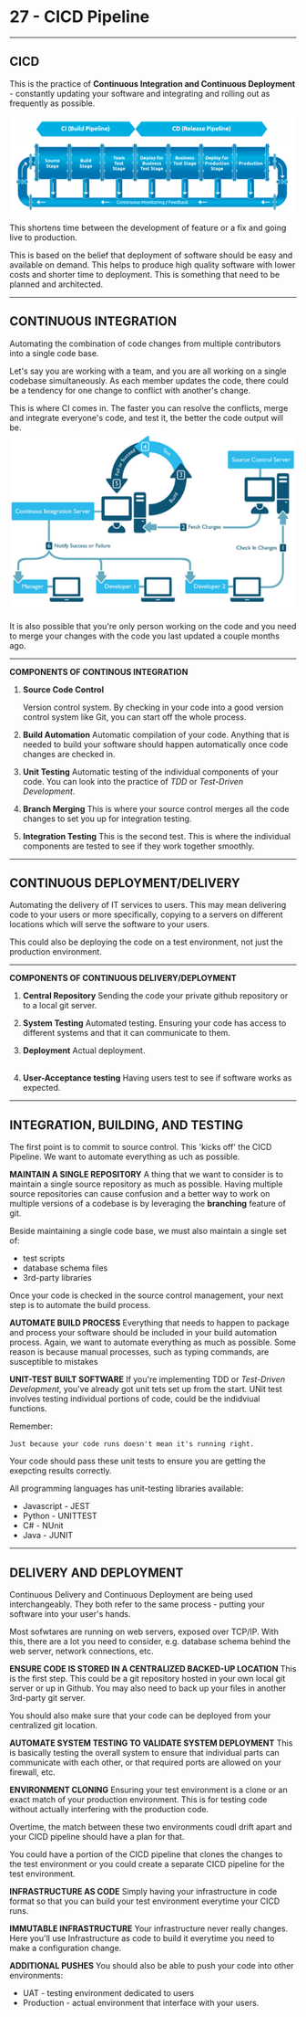 
# 27 - CICD Pipeline #
_____________________________________________________

## CICD ##

This is the practice of **Continuous Integration and Continuous Deployment** - constantly updating your software and integrating and rolling out as frequently as possible.

![](Images/CICD.png)

This shortens time between the development of feature or a fix and going live to production.

This is based on the belief that deployment of software should be easy and available on demand. This helps to produce high quality software with lower costs and shorter time to deployment. This is something that need to be planned and architected.
_______________________________________________________

## CONTINUOUS INTEGRATION ##

Automating the combination of code changes from multiple contributors into a single code base.

Let's say you are working with a team, and you are all working on a single codebase simultaneously. As each member updates the code, there could be a tendency for one change to conflict with another's change.

This is where CI comes in. The faster you can resolve the conflicts, merge and integrate everyone's code, and test it, the better the code output will be.
![](Images/CI.png)

It is also possible that you're only person working on the code and you need to merge your changes with the code you last updated a couple months ago.
_______________________________________________________

**COMPONENTS OF CONTINOUS INTEGRATION**

1. **Source Code Control**

    Version control system. By checking in your code into a good version control system like Git, you can start off the whole process.
    <br>

2. **Build Automation**
    Automatic compilation of your code. Anything that is needed to build your software should happen automatically once code changes are checked in.
    <br>

3. **Unit Testing**
    Automatic testing of the individual components of your code. You can look into the practice of *TDD* or *Test-Driven Development*.
    <br>

4. **Branch Merging**
    This is where your source control merges all the code changes to set you up for integration testing.
    <br>

5. **Integration Testing**
    This is the second test. This is where the individual components are tested to see if they work together smoothly.
_______________________________________________________

## CONTINUOUS DEPLOYMENT/DELIVERY ##

Automating the delivery of IT services to users.
This may mean delivering code to your users or more specifically, copying to a servers on different locations which will serve the software to your users.

This could also be deploying the code on a test environment, not just the production environment.

_______________________________________________________

**COMPONENTS OF CONTINUOUS DELIVERY/DEPLOYMENT**

1.  **Central Repository**
    Sending the code your private github repository or to a local git server.
    <br>

2.  **System Testing**
    Automated testing. Ensuring your code has access to different systems and that it can communicate to them.
    <br>

3.  **Deployment**
    Actual deployment.  
    <br>

4.  **User-Acceptance testing**
    Having users test to see if software works as expected.
_______________________________________________________

## INTEGRATION, BUILDING, AND TESTING ##

The first point is to commit to source control. This 'kicks off' the CICD Pipeline. We want to automate everything as uch as possible.

**MAINTAIN A SINGLE REPOSITORY**
A thing that we want to consider is to maintain a single source repository as much as possible. Having multiple source repositories can cause confusion and a better way to work on multiple versions of a codebase is by leveraging the **branching** feature of git.

Beside maintaining a single code base, we must also maintain a single set of:

- test scripts
- database schema files
- 3rd-party libraries

Once your code is checked in the source control management, your next step is to automate the build process.

**AUTOMATE BUILD PROCESS**
Everything that needs to happen to package and process your software should be included in your build automation process.
Again, we want to automate everything as much as possible. Some reason is because manual processes, such as typing commands, are susceptible to mistakes

**UNIT-TEST BUILT SOFTWARE**
If you're implementing TDD or *Test-Driven Development*, you've already got unit tets set up from the start. 
UNit test involves testing individual portions of code, could be the indidviual functions.

Remember:

    Just because your code runs doesn't mean it's running right.

Your code should pass these unit tests to ensure you are getting the exepcting results correctly.

All programming languages has unit-testing libraries available:

- Javascript - JEST
- Python - UNITTEST
- C# - NUnit
- Java - JUNIT

_______________________________________________________

## DELIVERY AND DEPLOYMENT ##

Continuous Delivery and Continuous Deployment are being used interchangeably. They both refer to the same process - putting your software into your user's hands.

Most sofwtares are running on web servers, exposed over TCP/IP. With this, there are a lot you need to consider, e.g. database schema behind the web server, network connections, etc.

**ENSURE CODE IS STORED IN A CENTRALIZED BACKED-UP LOCATION**
This is the first step. This could be a git repository hosted in your own local git server or up in Github. You may also need to back up your files in another 3rd-party git server.

You should also make sure that your code can be deployed from your centralized git location.

**AUTOMATE SYSTEM TESTING TO VALIDATE SYSTEM DEPLOYMENT**
This is basically testing the overall system to ensure that individual parts can communicate with each other, or that required ports are allowed on your firewall, etc.

**ENVIRONMENT CLONING**
Ensuring your test environment is a clone or an exact match of your production environment. This is for testing code without actually interfering with the production code.

Overtime, the match between these two environments coudl drift apart and your CICD pipeline should have a plan for that. 

You could have a portion of the CICD pipeline that clones the changes to the test environment or you could create a separate CICD pipeline for the test environment.

**INFRASTRUCTURE AS CODE**
Simply having your infrastructure in code format so that you can build your test environment everytime your CICD runs.

**IMMUTABLE INFRASTRUCTURE**
Your infrastructure never really changes. Here you'll use Infrastructure as code to build it everytime you need to make a configuration change.

**ADDITIONAL PUSHES**
You should also be able to push your code into other environments:
- UAT - testing environment dedicated to users
- Production - actual environment that interface with your users.